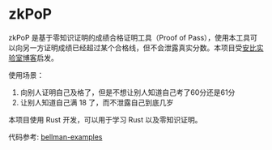 # zkPoP

zkPoP 是基于零知识证明的成绩合格证明工具（Proof of Pass），使用本工具可以向另一方证明成绩已经超过某个合格线，但不会泄露真实分数。本项目受[安比实验室博客](https://github.com/sec-bit/learning-zkp/blob/master/zkp-intro/1/zkp-back.md)启发。

使用场景：

1. 向别人证明自己及格了，但是不想让别人知道自己考了60分还是61分
2. 让别人知道自己满 18 了，而不泄露自己到底几岁


本项目使用 Rust 开发，可以用于学习 Rust 以及零知识证明。

代码参考: [bellman-examples](https://github.com/arcalinea/bellman-examples)